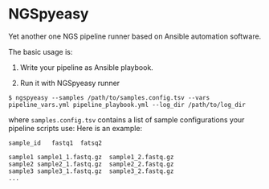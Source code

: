 # NGSpyeasy
Yet another one NGS pipeline runner based on Ansible automation software.

The basic usage is:

1. Write your pipeline as Ansible playbook.

2. Run it with NGSpyeasy runner

```
$ ngspyeasy --samples /path/to/samples.config.tsv --vars pipeline_vars.yml pipeline_playbook.yml --log_dir /path/to/log_dir
```

where `samples.config.tsv` contains a list of sample configurations your pipeline scripts use:
Here is an example:

```
sample_id   fastq1  fatsq2

sample1 sample1_1.fastq.gz  sample1_2.fastq.gz
sample2 sample2_1.fastq.gz  sample2_2.fastq.gz
sample3 sample3_1.fastq.gz  sample3_2.fastq.gz
...
```
